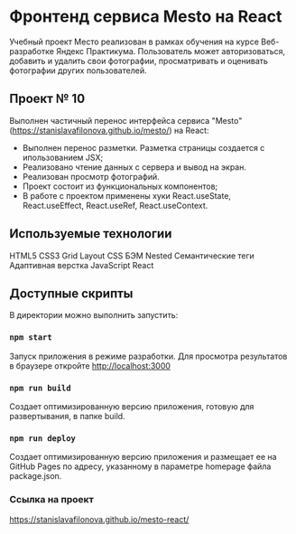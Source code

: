 # Фронтенд сервиса Mesto на React

Учебный проект Место реализован в рамках обучения на курсе Веб-разработке Яндекс Практикума. Пользователь может авторизоваться, добавить и удалить свои фотографии, просматривать и оценивать фотографии других пользователей.

## Проект № 10

Выполнен частичный перенос интерфейса сервиса "Mesto" (<https://stanislavafilonova.github.io/mesto/>) на React:

* Выполнен перенос разметки. Разметка страницы создается с ипользованием JSX;
* Реализовано чтение данных с сервера и вывод на экран.
* Реализован просмотр фотографий.
* Проект состоит из функциональных компонентов;
* В работе с проектом применены хуки React.useState, React.useEffect, React.useRef, React.useContext.

## Используемые технологии

HTML5
CSS3
Grid Layout
CSS БЭМ Nested
Семантические теги
Адаптивная верстка
JavaScript
React

## Доступные скрипты

В директории можно выполнить запустить:

### `npm start`

Запуск приложения в режиме разработки.
Для просмотра результатов в браузере откройте <http://localhost:3000>

### `npm run build`

Создает оптимизированную версию приложения, готовую для развертывания, в папке build.

### `npm run deploy`

Создает оптимизированную версию приложения и размещает ее на GitHub Pages по адресу, указанному в параметре homepage файла package.json.

### Ссылка на проект

<https://stanislavafilonova.github.io/mesto-react/>
